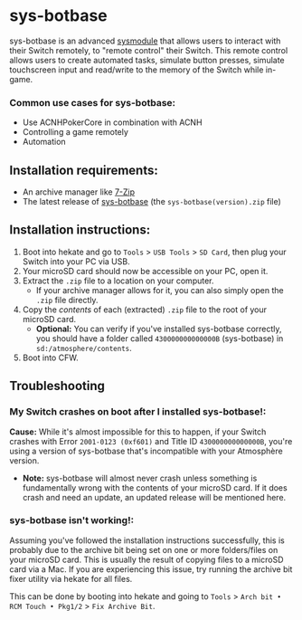 # sys-botbase

sys-botbase is an advanced [sysmodule](index#terminologies) that allows users to interact with their Switch remotely, to "remote control" their Switch. This remote control allows users to create automated tasks, simulate button presses, simulate touchscreen input and read/write to the memory of the Switch while in-game.

### Common use cases for sys-botbase:
- Use ACNHPokerCore in combination with ACNH
- Controlling a game remotely
- Automation

## Installation requirements:
- An archive manager like [7-Zip](https://www.7-zip.org/)
- The latest release of [sys-botbase](https://github.com/olliz0r/sys-botbase/releases) (the `sys-botbase(version).zip` file)

## Installation instructions:
1. Boot into hekate and go to `Tools` > `USB Tools` > `SD Card`, then plug your Switch into your PC via USB.
1. Your microSD card should now be accessible on your PC, open it.
1. Extract the `.zip` file to a location on your computer.
    - If your archive manager allows for it, you can also simply open the `.zip` file directly.
1. Copy the *contents* of each (extracted) `.zip` file to the root of your microSD card.
    - **Optional:** You can verify if you've installed sys-botbase correctly, you should have a folder called `430000000000000B` (sys-botbase) in `sd:/atmosphere/contents`.
1. Boot into CFW.

## Troubleshooting

### My Switch crashes on boot after I installed sys-botbase!:

**Cause:** While it's almost impossible for this to happen, if your Switch crashes with Error `2001-0123 (0xf601)` and Title ID `430000000000000B`, you're using a version of sys-botbase that's incompatible with your Atmosphère version.

- **Note:** sys-botbase will almost never crash unless something is fundamentally wrong with the contents of your microSD card. If it does crash and need an update, an updated release will be mentioned here.

### sys-botbase isn't working!:

Assuming you've followed the installation instructions successfully, this is probably due to the archive bit being set on one or more folders/files on your microSD card. This is usually the result of copying files to a microSD card via a Mac. If you are experiencing this issue, try running the archive bit fixer utility via hekate for all files.

This can be done by booting into hekate and going to `Tools` > `Arch bit • RCM Touch • Pkg1/2` > `Fix Archive Bit`.
